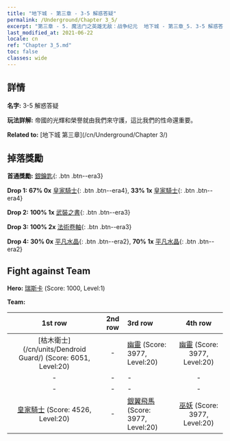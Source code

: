 ```yaml
---
title: "地下城 - 第三章 - 3-5 解惑答疑"
permalink: /Underground/Chapter 3_5/
excerpt: "第三章 - 5. 魔法门之英雄无敌：战争纪元  地下城 - 第三章_5. 3-5 解惑答疑"
last_modified_at: 2021-06-22
locale: cn
ref: "Chapter 3_5.md"
toc: false
classes: wide
---
```


## 詳情

 **名字:** 3-5 解惑答疑

 **玩法詳解:**       帝國的光輝和榮譽就由我們來守護，這比我們的性命還重要。

 **Related to:** [地下城 第三章](/cn/Underground/Chapter 3/)

## 掉落獎勵

 **首通獎勵:** [銀鑰匙](/cn/Items/con_693/){: .btn .btn--era3}

 **Drop 1:** **67% 0x** [皇家騎士](/cn/Items/unt_195/){: .btn .btn--era4}, **33% 1x** [皇家騎士](/cn/Items/unt_195/){: .btn .btn--era4}

 **Drop 2:** **100% 1x** [武裝之書](/cn/Items/mat_18/){: .btn .btn--era3}

 **Drop 3:** **100% 2x** [法術卷軸](/cn/Items/con_694/){: .btn .btn--era3}

 **Drop 4:** **30% 0x** [平凡水晶](/cn/Items/mat_11/){: .btn .btn--era2}, **70% 1x** [平凡水晶](/cn/Items/mat_11/){: .btn .btn--era2}


## Fight against Team
 **Hero:** [瑞斯卡](/cn/heroes/Rashka/) (Score: 1000, Level:1)

 **Team:**


  | 1st row | 2nd row | 3rd row | 4th row |
  |:----:|:----:|:----|:----:|
  | [枯木衛士](/cn/units/Dendroid Guard/) (Score: 6051, Level:20)  | - | [幽靈](/cn/units/Wight/) (Score: 3977, Level:20)  | [幽靈](/cn/units/Wight/) (Score: 3977, Level:20)  |
  | - | - | - | - |
  | - | - | - | - |
  | [皇家騎士](/cn/units/Cavalier/) (Score: 4526, Level:20)  | - | [銀翼飛馬](/cn/units/Pegasus/) (Score: 3977, Level:20)  | [巫妖](/cn/units/Lich/) (Score: 3977, Level:20)  |


